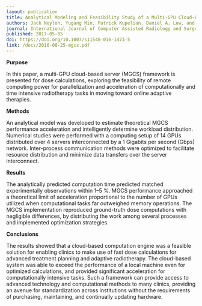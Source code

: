 ```yaml
---
layout: publication
title: Analytical Modeling and Feasibility Study of a Multi-GPU Cloud-Based Server (MGCS) Framework for Non-Voxel-Based Dose Calculations
authors: Jack Neylon, Yugang Min, Patrick Kupelian, Daniel A. Low, and Anand Santhanam
journal: International Journal of Computer Assisted Radiology and Surgery, Volume 12, Issue 4
published: 2017-05-05
doi: https://doi.org/10.1007/s11548-016-1473-5
link: /docs/2016-08-25-mgcs.pdf
---
```

**Purpose**

In this paper, a multi-GPU cloud-based server (MGCS) framework is presented for dose calculations, exploring the feasibility of remote computing power for parallelization and acceleration of computationally and time intensive radiotherapy tasks in moving toward online adaptive therapies.

**Methods**

An analytical model was developed to estimate theoretical MGCS performance acceleration and intelligently determine workload distribution. Numerical studies were performed with a computing setup of 14 GPUs distributed over 4 servers interconnected by a 1 Gigabits per second (Gbps) network. Inter-process communication methods were optimized to facilitate resource distribution and minimize data transfers over the server interconnect.

**Results**

The analytically predicted computation time predicted matched experimentally observations within 1–5 %. MGCS performance approached a theoretical limit of acceleration proportional to the number of GPUs utilized when computational tasks far outweighed memory operations. The MGCS implementation reproduced ground-truth dose computations with negligible differences, by distributing the work among several processes and implemented optimization strategies.

**Conclusions**

The results showed that a cloud-based computation engine was a feasible solution for enabling clinics to make use of fast dose calculations for advanced treatment planning and adaptive radiotherapy. The cloud-based system was able to exceed the performance of a local machine even for optimized calculations, and provided significant acceleration for computationally intensive tasks. Such a framework can provide access to advanced technology and computational methods to many clinics, providing an avenue for standardization across institutions without the requirements of purchasing, maintaining, and continually updating hardware.
